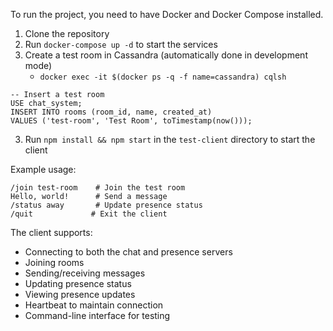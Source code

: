 To run the project, you need to have Docker and Docker Compose installed.

1. Clone the repository
2. Run `docker-compose up -d` to start the services
2. Create a test room in Cassandra (automatically done in development mode)
    - `docker exec -it $(docker ps -q -f name=cassandra) cqlsh`

```cassandra
-- Insert a test room
USE chat_system;
INSERT INTO rooms (room_id, name, created_at) 
VALUES ('test-room', 'Test Room', toTimestamp(now()));
```
3. Run `npm install && npm start` in the `test-client` directory to start the client

Example usage:

```
/join test-room    # Join the test room
Hello, world!      # Send a message
/status away       # Update presence status
/quit             # Exit the client
```

The client supports:
- Connecting to both the chat and presence servers
- Joining rooms
- Sending/receiving messages
- Updating presence status
- Viewing presence updates
- Heartbeat to maintain connection
- Command-line interface for testing
